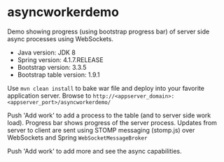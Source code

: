 # asyncworkerdemo

Demo showing progress (using bootstrap progress bar) of server side async processes
using WebSockets.

<ul>
<li>Java version: JDK 8</li>
<li>Spring version: 4.1.7.RELEASE</li>
<li>Bootstrap version: 3.3.5</li>
<li>Bootstrap table version: 1.9.1</li>
</ul>

Use `mvn clean install` to bake war file and deploy into your favorite application server.
Browse to `http://<appserver_domain>:<appserver_port>/asyncworkerdemo/`

Push 'Add work' to add a process to the table (and to server side work load). Progress bar shows progress of the server process. Updates from server to client are sent using STOMP messaging (stomp.js) over WebSockets and Spring `WebSocketMessageBroker`

Push 'Add work' to add more and see the async capabilities.